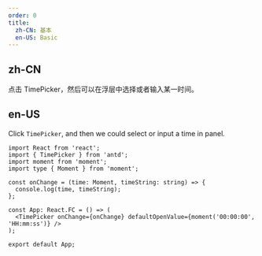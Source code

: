 ```yaml
---
order: 0
title:
  zh-CN: 基本
  en-US: Basic
---
```


## zh-CN

点击 TimePicker，然后可以在浮层中选择或者输入某一时间。

## en-US

Click `TimePicker`, and then we could select or input a time in panel.

```tsx
import React from 'react';
import { TimePicker } from 'antd';
import moment from 'moment';
import type { Moment } from 'moment';

const onChange = (time: Moment, timeString: string) => {
  console.log(time, timeString);
};

const App: React.FC = () => (
  <TimePicker onChange={onChange} defaultOpenValue={moment('00:00:00', 'HH:mm:ss')} />
);

export default App;
```

